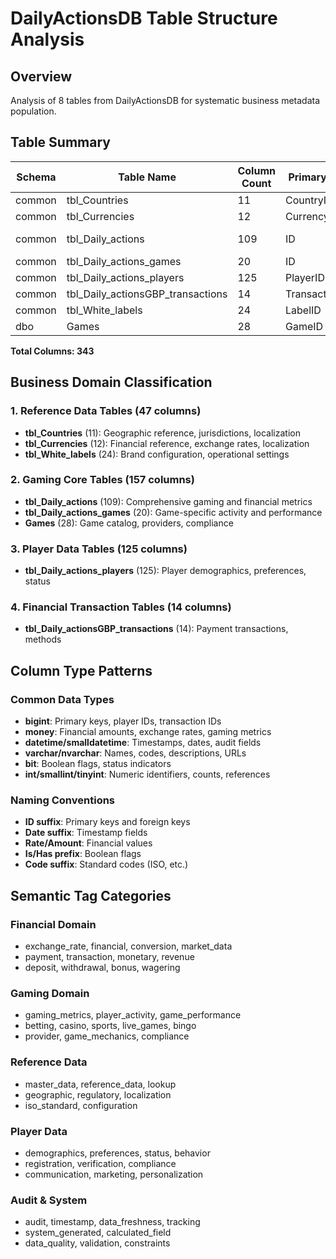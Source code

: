 # DailyActionsDB Table Structure Analysis

## Overview
Analysis of 8 tables from DailyActionsDB for systematic business metadata population.

## Table Summary

| Schema | Table Name | Column Count | Primary Key | Business Domain |
|--------|------------|--------------|-------------|-----------------|
| common | tbl_Countries | 11 | CountryID | Geographic/Reference |
| common | tbl_Currencies | 12 | CurrencyID | Financial/Reference |
| common | tbl_Daily_actions | 109 | ID | Gaming/Financial Metrics |
| common | tbl_Daily_actions_games | 20 | ID | Gaming Activity |
| common | tbl_Daily_actions_players | 125 | PlayerID | Player Demographics |
| common | tbl_Daily_actionsGBP_transactions | 14 | TransactionID | Financial Transactions |
| common | tbl_White_labels | 24 | LabelID | Brand/Configuration |
| dbo | Games | 28 | GameID | Game Catalog |

**Total Columns: 343**

## Business Domain Classification

### 1. Reference Data Tables (47 columns)
- **tbl_Countries** (11): Geographic reference, jurisdictions, localization
- **tbl_Currencies** (12): Financial reference, exchange rates, localization  
- **tbl_White_labels** (24): Brand configuration, operational settings

### 2. Gaming Core Tables (157 columns)
- **tbl_Daily_actions** (109): Comprehensive gaming and financial metrics
- **tbl_Daily_actions_games** (20): Game-specific activity and performance
- **Games** (28): Game catalog, providers, compliance

### 3. Player Data Tables (125 columns)
- **tbl_Daily_actions_players** (125): Player demographics, preferences, status

### 4. Financial Transaction Tables (14 columns)
- **tbl_Daily_actionsGBP_transactions** (14): Payment transactions, methods

## Column Type Patterns

### Common Data Types
- **bigint**: Primary keys, player IDs, transaction IDs
- **money**: Financial amounts, exchange rates, gaming metrics
- **datetime/smalldatetime**: Timestamps, dates, audit fields
- **varchar/nvarchar**: Names, codes, descriptions, URLs
- **bit**: Boolean flags, status indicators
- **int/smallint/tinyint**: Numeric identifiers, counts, references

### Naming Conventions
- **ID suffix**: Primary keys and foreign keys
- **Date suffix**: Timestamp fields
- **Rate/Amount**: Financial values
- **Is/Has prefix**: Boolean flags
- **Code suffix**: Standard codes (ISO, etc.)

## Semantic Tag Categories

### Financial Domain
- exchange_rate, financial, conversion, market_data
- payment, transaction, monetary, revenue
- deposit, withdrawal, bonus, wagering

### Gaming Domain  
- gaming_metrics, player_activity, game_performance
- betting, casino, sports, live_games, bingo
- provider, game_mechanics, compliance

### Reference Data
- master_data, reference_data, lookup
- geographic, regulatory, localization
- iso_standard, configuration

### Player Data
- demographics, preferences, status, behavior
- registration, verification, compliance
- communication, marketing, personalization

### Audit & System
- audit, timestamp, data_freshness, tracking
- system_generated, calculated_field
- data_quality, validation, constraints
